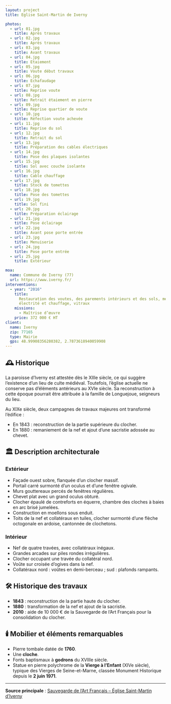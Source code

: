 ```yaml
---
layout: project
title: Eglise Saint-Martin de Iverny

photos:
  - url: 01.jpg
    title: Après travaux
  - url: 02.jpg
    title: Après travaux
  - url: 03.jpg
    title: Avant travaux
  - url: 04.jpg
    title: Etaiement
  - url: 05.jpg
    title: Voute début travaux
  - url: 06.jpg
    title: Echafaudage
  - url: 07.jpg
    title: Reprise voute
  - url: 08.jpg
    title: Retrait étaiement en pierre
  - url: 09.jpg
    title: Reprise quartier de voute
  - url: 10.jpg
    title: Réfection voute achevée
  - url: 11.jpg
    title: Reprise du sol
  - url: 12.jpg
    title: Retrait du sol
  - url: 13.jpg
    title: Préparation des cables électriques
  - url: 14.jpg
    title: Pose des plaques isolantes
  - url: 15.jpg
    title: Sol avec couche isolante
  - url: 16.jpg
    title: Cable chauffage
  - url: 17.jpg
    title: Stock de tomettes
  - url: 18.jpg
    title: Pose des tomettes
  - url: 19.jpg
    title: Sol fini
  - url: 20.jpg
    title: Préparation éclairage
  - url: 21.jpg
    title: Pose éclairage
  - url: 22.jpg
    title: Avant pose porte entrée
  - url: 23.jpg
    title: Menuiserie
  - url: 24.jpg
    title: Pose porte entrée
  - url: 25.jpg
    title: Extérieur

moa:
  name: Commune de Iverny (77)
  url: https://www.iverny.fr/
interventions:
  - year: "2016"
    title:
      Restauration des voutes, des parements intérieurs et des sols, menuiserie,
      électrité et chauffage, vitraux
    missions:
      - Maîtrise d’œuvre
    price: 372 000 € HT
client:
  name: Iverny
  zip: 77165
  type: Mairie
  gps: 48.99908356280382, 2.7873618940059908
---
```


## 🕰️ Historique

La paroisse d’Iverny est attestée dès le XIIIe siècle, ce qui suggère
l’existence d’un lieu de culte médiéval. Toutefois, l’église actuelle ne
conserve pas d’éléments antérieurs au XVIe siècle. Sa reconstruction à cette
époque pourrait être attribuée à la famille de Longuejoue, seigneurs du lieu.

Au XIXe siècle, deux campagnes de travaux majeures ont transformé l’édifice :

- En 1843 : reconstruction de la partie supérieure du clocher.
- En 1880 : remaniement de la nef et ajout d’une sacristie adossée au chevet.

## 🏛️ Description architecturale

### Extérieur

- Façade ouest sobre, flanquée d’un clocher massif.
- Portail carré surmonté d’un oculus et d’une fenêtre ogivale.
- Murs gouttereaux percés de fenêtres régulières.
- Chevet plat avec un grand oculus obturé.
- Clocher épaulé de contreforts en équerre, chambre des cloches à baies en arc
  brisé jumelées.
- Construction en moellons sous enduit.
- Toits de la nef et collatéraux en tuiles, clocher surmonté d’une flèche
  octogonale en ardoise, cantonnée de clochetons.

### Intérieur

- Nef de quatre travées, avec collatéraux inégaux.
- Grandes arcades sur piles rondes irrégulières.
- Clocher occupant une travée du collatéral nord.
- Voûte sur croisée d’ogives dans la nef.
- Collatéraux nord : voûtes en demi-berceau ; sud : plafonds rampants.

## 🛠️ Historique des travaux

- **1843** : reconstruction de la partie haute du clocher.
- **1880** : transformation de la nef et ajout de la sacristie.
- **2010** : aide de 10 000 € de la Sauvegarde de l’Art Français pour la
  consolidation du clocher.

## 🕯️ Mobilier et éléments remarquables

- Pierre tombale datée de **1760**.
- Une **cloche**.
- Fonts baptismaux à **godrons** du XVIIIe siècle.
- Statue en pierre polychrome de la **Vierge à l’Enfant** (XIVe siècle), typique
  des Vierges de Seine-et-Marne, classée Monument Historique depuis le **2 juin
  1971**.

---

**Source principale** :
[Sauvegarde de l’Art Français – Église Saint-Martin d’Iverny](https://www.sauvegardeartfrancais.fr/projets/iverny-eglise-saint-martin)
